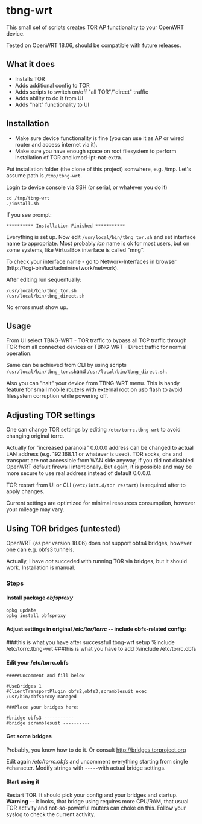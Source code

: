 # tbng-wrt

This small set of scripts creates TOR AP functionality to your OpenWRT device.

Tested on OpenWRT 18.06, should be compatible with future releases.
## What it does
* Installs TOR
* Adds additional config to TOR
* Adds scripts to switch on/off "all TOR"/"direct" traffic
* Adds ability to do it from UI
* Adds "halt" functionality to UI
## Installation

* Make sure device functionality is fine (you can use it as AP or wired router and access internet via it).
* Make sure you have enough space on root filesystem to perform installation of TOR and kmod-ipt-nat-extra.

Put installation folder (the clone of this project) somwhere, e.g. /tmp. Let's assume path is `/tmp/tbng-wrt`.

Login to device console via SSH (or serial, or whatever you do it)

```
cd /tmp/tbng-wrt
./install.sh
```
If you see prompt:

`********** Installation Finished ***********`

Everything is set up. Now edit `/usr/local/bin/tbng_tor.sh` and set interface name to appropriate. Most probably _lan_ name is ok for most users, but on some systems, like VirtualBox interface is called "mng".

To check your interface name - go to Network-Interfaces in browser (http://<device>/cgi-bin/luci/admin/network/network).

After editing run sequentually:

```
/usr/local/bin/tbng_tor.sh
/usr/local/bin/tbng_direct.sh
```
No errors must show up.

## Usage

From UI select TBNG-WRT - TOR traffic to bypass all TCP traffic through TOR from all connected devices or TBNG-WRT - Direct traffic for normal operation.

Same can be achieved from CLI by using scripts `/usr/local/bin/tbng_tor.sh`and `/usr/local/bin/tbng_direct.sh`.

Also you can "halt" your device from TBNG-WRT menu. This is handy feature for small mobile routers with external root on usb flash to avoid filesystem corruption while powering off.

## Adjusting TOR settings

One can change TOR settings by editing `/etc/torrc.tbng-wrt` to avoid changing original torrc. 

Actually for "increased paranoia" 0.0.0.0 address can be changed to actual LAN address (e.g. 192.168.1.1 or whatever is used). TOR socks, dns and transport are not accessible from WAN side anyway, if you did not disabled OpenWRT default firewall intentionally. But again, it is possible and may be more secure to use real address instead of default 0.0.0.0.

TOR restart from UI or CLI (`/etc/init.d/tor restart`) is required after to apply changes.

Current settings are optimized for minimal resources consumption, however your mileage may vary. 

## Using TOR bridges (untested)

OpenWRT (as per version 18.06) does not support obfs4 bridges, however one can e.g. obfs3 tunnels.

Actually, I have _not_ succeded with running TOR via bridges, but it should work. Installation is manual.

### Steps

#### Install package _obfsproxy_

```
opkg update
opkg install obfsproxy
```

#### Adjust settings in original _/etc/tor/torrc_ -- include obfs-related config:

###this is what you have after successfull tbng-wrt setup
%include /etc/torrc.tbng-wrt
###this is what you have to add
%include /etc/torrc.obfs

#### Edit your /etc/torrc.obfs

```
#####Uncomment and fill below

#UseBridges 1
#ClientTransportPlugin obfs2,obfs3,scramblesuit exec /usr/bin/obfsproxy managed

###Place your bridges here:

#bridge obfs3 -----------
#bridge scramblesuit ----------
```

#### Get some bridges

Probably, you know how to do it. Or consult http://bridges.torproject.org

Edit again _/etc/torrc.obfs_ and uncomment everything starting from single `#`character. Modify strings with `-----`with actual bridge settings.

#### Start using it

Restart TOR. It should pick your config and your bridges and startup. __Warning__ -- it looks, that bridge using requires more CPU/RAM, that usual TOR activity and not-so-powerful routers can choke on this. Follow your syslog to check the current activity.





